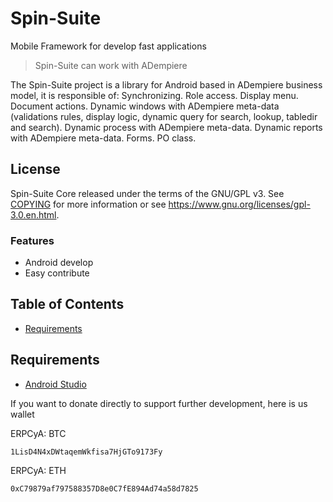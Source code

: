 # Spin-Suite
Mobile Framework for develop fast applications
> Spin-Suite can work with ADempiere

The Spin-Suite project is a library for Android based in ADempiere business model, it is responsible of: Synchronizing. Role access. Display menu. Document actions. Dynamic windows with ADempiere meta-data (validations rules, display logic, dynamic query for search, lookup, tabledir and search). Dynamic process with ADempiere meta-data. Dynamic reports with ADempiere meta-data. Forms. PO class.

License
-------

Spin-Suite Core released under the terms of the GNU/GPL v3. See [COPYING](COPYING) for more
information or see https://www.gnu.org/licenses/gpl-3.0.en.html.

### Features

- Android develop
- Easy contribute
## Table of Contents

- [Requirements](#Requirements)


## Requirements
 - [Android Studio](https://developer.android.com/studio/index.html)

If you want to donate directly to support further development, here is us wallet

ERPCyA: BTC
```
1LisD4N4xDWtaqemWkfisa7HjGTo9173Fy
```
ERPCyA: ETH
```
0xC79879af797588357D8e0C7fE894Ad74a58d7825
```
